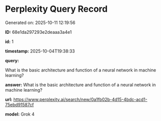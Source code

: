 # Perplexity Query Record

Generated on: 2025-10-11 12:19:56

**ID:** 68e1da297293e2deaaa3a4e1

**id:** 1

**timestamp:** 2025-10-04T19:38:33

**query:**

What is the basic architecture and function of a neural network in machine learning?

**answer:** What is the basic architecture and function of a neural network in machine learning?

**url:** https://www.perplexity.ai/search/new/0a1fb02b-4d15-4bdc-acd1-75ebd91587cf

**model:** Grok 4

